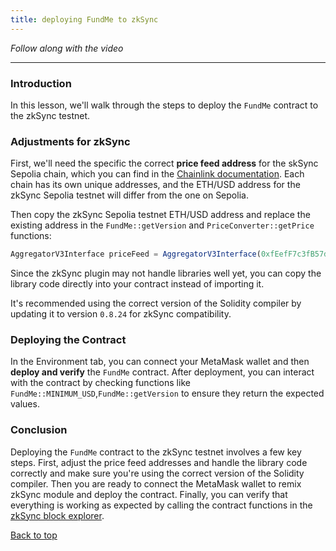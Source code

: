 ```yaml
---
title: deploying FundMe to zkSync
---
```


_Follow along with the video_

---

<a name="top"></a>
### Introduction
In this lesson, we'll walk through the steps to deploy the `FundMe` contract to the zkSync testnet.

### Adjustments for zkSync

First, we'll need the specific the correct **price feed address** for the skSync Sepolia chain, which you can find in the [Chainlink documentation](https://docs.chain.link/data-feeds/price-feeds/addresses?network=zksync&page=1). Each chain has its own unique addresses, and the ETH/USD address for the zkSync Sepolia testnet will differ from the one on Sepolia.

Then copy the zkSync Sepolia testnet ETH/USD address and replace the existing address in the `FundMe::getVersion` and `PriceConverter::getPrice` functions:

```js
AggregatorV3Interface priceFeed = AggregatorV3Interface(0xfEefF7c3fB57d18C5C6Cdd71e45D2D0b4F9377bF); // Add ETH/USD zkSync Sepolia address here
```

Since the zkSync plugin may not handle libraries well yet, you can copy the library code directly into your contract instead of importing it.

It's recommended using the correct version of the Solidity compiler by updating it to version `0.8.24` for zkSync compatibility.

### Deploying the Contract

In the Environment tab, you can connect your MetaMask wallet and then **deploy and verify** the `FundMe` contract. After deployment, you can interact with the contract by checking functions like `FundMe::MINIMUM_USD`,`FundMe::getVersion` to ensure they return the expected values.

### Conclusion
Deploying the `FundMe` contract to the zkSync testnet involves a few key steps. First, adjust the price feed addresses and handle the library code correctly and make sure you're using the correct version of the Solidity compiler. Then you are ready to connect the MetaMask wallet to remix zkSync module and deploy the contract. Finally, you can verify that everything is working as expected by calling the contract functions in the [zkSync block explorer](https://sepolia.explorer.zksync.io/).

[Back to top](#top)
